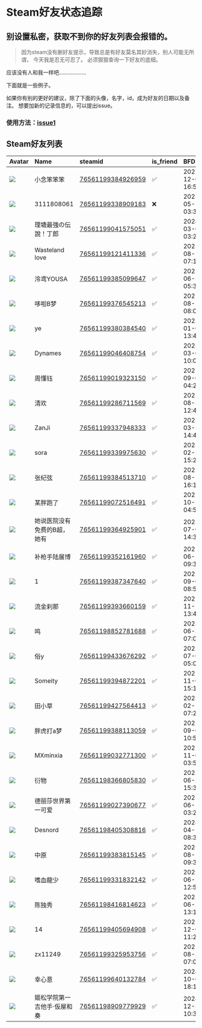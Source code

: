 # Steam好友状态追踪
## 别设置私密，获取不到你的好友列表会报错的。

> 因为steam没有删好友提示，导致总是有好友莫名其妙消失，别人可能无所谓，
> 今天我是忍无可忍了。 必须狠狠查询一下好友的底细。

应该没有人和我一样吧………………

下面就是一些例子。

如果你有别的更好的建议，除了下面的头像，名字，id，成为好友的日期以及备注。 想要加新的记录信息的，可以提出issue。

### 使用方法：[issue1](https://github.com/systemannounce/SteamFriends/issues/1)



## Steam好友列表

| Avatar                                                                            | Name           | steamid                                                                     | is_friend   | BFD                 | Remark   |
|:----------------------------------------------------------------------------------|:---------------|:----------------------------------------------------------------------------|:------------|:--------------------|:---------|
| ![](https://avatars.steamstatic.com/fef49e7fa7e1997310d705b2a6158ff8dc1cdfeb.jpg) | 小念笨笨笨          | [76561199384926959](https://steamcommunity.com/profiles/76561199384926959/) | ✅           | 2022-12-02 16:54:47 |          |
| ![](https://avatars.steamstatic.com/fef49e7fa7e1997310d705b2a6158ff8dc1cdfeb.jpg) | 3111808061     | [76561199338909183](https://steamcommunity.com/profiles/76561199338909183/) | ❌           | 2023-05-10 03:38:37 |          |
| ![](https://avatars.steamstatic.com/d22cc8eb2532dda613eb999bd7ad04d5d07eddaa.jpg) | 理塘最強の伝說！丁郎     | [76561199041575051](https://steamcommunity.com/profiles/76561199041575051/) | ✅           | 2024-03-06 03:23:45 |          |
| ![](https://avatars.steamstatic.com/ee32f56bd19977b480450c4a88d319b808dc539f.jpg) | Wasteland love | [76561199121411336](https://steamcommunity.com/profiles/76561199121411336/) | ✅           | 2023-08-14 07:17:13 |          |
| ![](https://avatars.steamstatic.com/14594b42c9c1e3041bcb66a6ab08d34ab43fdd43.jpg) | 泠鸢YOUSA        | [76561199385099647](https://steamcommunity.com/profiles/76561199385099647/) | ✅           | 2023-06-30 05:38:44 |          |
| ![](https://avatars.steamstatic.com/543bb32f9249e6738288c0d3ac6987ee25983c41.jpg) | 哆啦B梦           | [76561199376545213](https://steamcommunity.com/profiles/76561199376545213/) | ✅           | 2022-08-10 08:00:42 |          |
| ![](https://avatars.steamstatic.com/643bce2012626b85d40fe6539f23697121d827cb.jpg) | ye             | [76561199380384540](https://steamcommunity.com/profiles/76561199380384540/) | ✅           | 2023-01-05 13:44:45 |          |
| ![](https://avatars.steamstatic.com/a7522d1f60f4ffd89dcb521f646a504374d07362.jpg) | Dynames        | [76561199046408754](https://steamcommunity.com/profiles/76561199046408754/) | ✅           | 2023-03-06 10:05:42 |          |
| ![](https://avatars.steamstatic.com/8c59a5c839116b33dfaa5ba208f1119516442f8d.jpg) | 周懂钰            | [76561199019323150](https://steamcommunity.com/profiles/76561199019323150/) | ✅           | 2022-09-05 04:26:36 |          |
| ![](https://avatars.steamstatic.com/148ff422f2245ab66abfeabf3f7506861d6b703b.jpg) | 清欢             | [76561199286711569](https://steamcommunity.com/profiles/76561199286711569/) | ✅           | 2022-08-31 12:42:34 |          |
| ![](https://avatars.steamstatic.com/b3f4d277580606aee24c4f3a6176c513bd6ffcfc.jpg) | ZanJi          | [76561199337948333](https://steamcommunity.com/profiles/76561199337948333/) | ✅           | 2023-03-22 14:49:20 |          |
| ![](https://avatars.steamstatic.com/9aeab1551cff1a0fd18f46c4134c904930294d78.jpg) | sora           | [76561199339975630](https://steamcommunity.com/profiles/76561199339975630/) | ✅           | 2023-02-24 15:27:33 |          |
| ![](https://avatars.steamstatic.com/97e463a36f2693f6158631fb69c4074694019c20.jpg) | 张纪弦            | [76561199384513710](https://steamcommunity.com/profiles/76561199384513710/) | ✅           | 2022-08-18 16:13:56 |          |
| ![](https://avatars.steamstatic.com/3f5e9daea59216d7fe13df4e031d3537580e5e21.jpg) | 某胖跑了           | [76561199072516491](https://steamcommunity.com/profiles/76561199072516491/) | ✅           | 2022-10-22 04:56:32 |          |
| ![](https://avatars.steamstatic.com/3524a889dd3359592420cb95a06a82255092ce77.jpg) | 她说医院没有免费的B超，她有 | [76561199364925901](https://steamcommunity.com/profiles/76561199364925901/) | ✅           | 2023-07-04 14:39:42 |          |
| ![](https://avatars.steamstatic.com/5f7f773526abdeb812696bd1d10d637484d31557.jpg) | 补枪手陆展博         | [76561199352161960](https://steamcommunity.com/profiles/76561199352161960/) | ✅           | 2022-06-29 09:33:05 |          |
| ![](https://avatars.steamstatic.com/f35944eaea704236e3089f9e63b899c944f87655.jpg) | 1              | [76561199387347640](https://steamcommunity.com/profiles/76561199387347640/) | ✅           | 2022-09-01 08:59:19 |          |
| ![](https://avatars.steamstatic.com/ac800b89e38cc95c96856842cce66e3f9ebba2d4.jpg) | 流金刹那           | [76561199393660159](https://steamcommunity.com/profiles/76561199393660159/) | ✅           | 2022-11-22 13:40:02 |          |
| ![](https://avatars.steamstatic.com/b93f04b9194fba8980a2dc74947d47d0087ba113.jpg) | 鸣              | [76561198852781688](https://steamcommunity.com/profiles/76561198852781688/) | ✅           | 2023-06-30 07:02:06 |          |
| ![](https://avatars.steamstatic.com/cd0e5ac459bea02c05a303e422c47da8505f9fde.jpg) | 俗y             | [76561199433676292](https://steamcommunity.com/profiles/76561199433676292/) | ✅           | 2023-07-01 05:09:40 |          |
| ![](https://avatars.steamstatic.com/8b7322dc2c8cb61b2d20ec4b325e3c4647587261.jpg) | Someity        | [76561199394872201](https://steamcommunity.com/profiles/76561199394872201/) | ✅           | 2022-11-04 15:15:37 |          |
| ![](https://avatars.steamstatic.com/498798649edb8c1cadee7e2ce24bb0bb84176763.jpg) | 田小草            | [76561199427564413](https://steamcommunity.com/profiles/76561199427564413/) | ✅           | 2023-02-25 07:27:20 |          |
| ![](https://avatars.steamstatic.com/08274a97f37aefc3d47a63b1ef9001b323dee9c3.jpg) | 胖虎打a梦          | [76561199388113059](https://steamcommunity.com/profiles/76561199388113059/) | ✅           | 2022-09-01 10:55:08 |          |
| ![](https://avatars.steamstatic.com/205d40ba481ef4a69ef0bad0706507d4abc07612.jpg) | MXminxia       | [76561199032771300](https://steamcommunity.com/profiles/76561199032771300/) | ✅           | 2022-11-09 03:59:12 |          |
| ![](https://avatars.steamstatic.com/b3877044cdfff2ddb4288f670e0656064d9f1b2d.jpg) | 衍物             | [76561198366805830](https://steamcommunity.com/profiles/76561198366805830/) | ✅           | 2022-06-23 15:33:00 |          |
| ![](https://avatars.steamstatic.com/083e56da98479bd284520c2f522d3a661ae63982.jpg) | 德丽莎世界第一可爱      | [76561199027390677](https://steamcommunity.com/profiles/76561199027390677/) | ✅           | 2023-06-12 03:29:54 |          |
| ![](https://avatars.steamstatic.com/49b8fc0f64109308009c25636336670ba7d6066e.jpg) | Desnord        | [76561198405308816](https://steamcommunity.com/profiles/76561198405308816/) | ✅           | 2024-04-12 08:30:53 |          |
| ![](https://avatars.steamstatic.com/e231e57ae8af0922e79221ebb354a4eea86b420b.jpg) | 中原             | [76561199383815145](https://steamcommunity.com/profiles/76561199383815145/) | ✅           | 2022-08-10 09:38:02 |          |
| ![](https://avatars.steamstatic.com/5b5b1ee3743b9e8c1e6e9a9702177192f33f5679.jpg) | 嗜血龍少           | [76561199331832142](https://steamcommunity.com/profiles/76561199331832142/) | ✅           | 2022-06-26 12:50:49 |          |
| ![](https://avatars.steamstatic.com/0e96fd1da4c91017a7c1de980d6361b139e6831d.jpg) | 陈独秀            | [76561198416814623](https://steamcommunity.com/profiles/76561198416814623/) | ✅           | 2022-06-25 13:13:20 |          |
| ![](https://avatars.steamstatic.com/e0345d95a99a0280d31aaec05676eaad7a125d2c.jpg) | 14             | [76561199405694908](https://steamcommunity.com/profiles/76561199405694908/) | ✅           | 2022-12-06 11:27:04 |          |
| ![](https://avatars.steamstatic.com/fef49e7fa7e1997310d705b2a6158ff8dc1cdfeb.jpg) | zx11249        | [76561199325953756](https://steamcommunity.com/profiles/76561199325953756/) | ✅           | 2022-08-30 07:08:58 |          |
| ![](https://avatars.steamstatic.com/6ee41a2ac4b56ccc0aa960b48e3de6f3f4ed07e1.jpg) | 幸心意            | [76561199640132784](https://steamcommunity.com/profiles/76561199640132784/) | ✅           | 2024-10-04 18:19:43 |          |
| ![](https://avatars.steamstatic.com/e1bdd6e54d6e5a4da6058798786c40093e8a124a.jpg) | 姬松学院第一吉他手·仮屋和奏 | [76561198909779929](https://steamcommunity.com/profiles/76561198909779929/) | ✅           | 2024-12-30 10:34:38 |          |